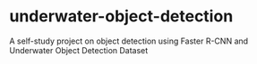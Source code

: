 # underwater-object-detection
A self-study project on object detection using Faster R-CNN and Underwater Object Detection Dataset

